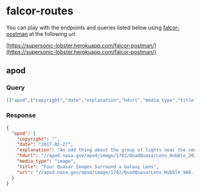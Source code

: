 # falcor-routes

You can play with the endpoints and queries listed below using [falcor-postman](https://github.com/opentable/falcor-postman) at the following url:

[https://supersonic-lobster.herokuapp.com/falcor-postman/](https://supersonic-lobster.herokuapp.com/falcor-postman/)

## apod

### Query

```json
[["apod",["copyright","date","explanation","hdurl","media_type","title","url"]]]
```

### Response

```json
{
  "apod": {
    "copyright": "",
    "date": "2017-02-27",
    "explanation": "An odd thing about the group of lights near the center is that four of them are the same distant quasar.  This is because the foreground galaxy -- in the center of the quasar images and the featured image -- is acting like a choppy gravitational lens. A perhaps even odder thing is that by watching these background quasars flicker, you can estimate the expansion rate of the universe.  That is because the flicker timing increases as the expansion rate increases.  But to some astronomers, the oddest thing of all is that these multiply imaged quasars indicate a universe that is expanding a bit faster than has been estimated by different methods that apply to the early universe. And that is because ... well, no one is sure why.  Reasons might include an unexpected distribution of dark matter, some unexpected effect of gravity, or something completely different.  Perhaps future observations and analyses of this and similarly lensed quasar images will remove these oddities.",
    "hdurl": "//apod.nasa.gov/apod/image/1702/QuadQuasarLens_Hubble_2020.jpg",
    "media_type": "image",
    "title": "Four Quasar Images Surround a Galaxy Lens",
    "url": "//apod.nasa.gov/apod/image/1702/QuadQuasarLens_Hubble_960.jpg"
  }
}
```